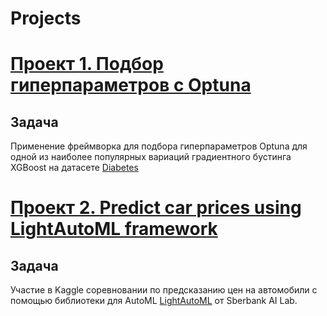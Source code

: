 # Projects

# [Проект 1. Подбор гиперпараметров с Optuna](https://github.com/Alexdemenev/Optimization-ML-models/blob/main/HW_1_Optuna_solved.ipynb)

## Задача

Применение фреймворка для подбора гиперпараметров Optuna для одной из наиболее популярных вариаций градиентного бустинга XGBoost на датасете [Diabetes](https://www4.stat.ncsu.edu/~boos/var.select/diabetes.html)



# [Проект 2. Predict car prices using LightAutoML framework](https://github.com/Alexdemenev/Optimization-ML-models/blob/main/AutoML_Sber_HW2_ipynb_.ipynb)

## Задача

Участие в Kaggle соревновании по предсказанию цен на автомобили с помощью библиотеки для AutoML [LightAutoML](https://github.com/sberbank-ai-lab/LightAutoML) от Sberbank AI Lab.


